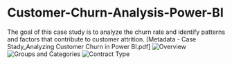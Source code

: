 # Customer-Churn-Analysis-Power-BI
The goal of this case study is to analyze the churn rate and identify patterns and factors that contribute to customer attrition.
[Metadata - Case Stady_Analyzing Customer Churn in Power BI.pdf]
![Overview](https://github.com/user-attachments/assets/06a02e87-1cec-4629-8a97-8658c968f322)
![Groups and Categories](https://github.com/user-attachments/assets/c718ca4c-690d-497c-9ff0-8ee06702a850)
![Contract Type](https://github.com/user-attachments/assets/a14d50eb-6664-4a6c-9281-15dbafe313c5)
